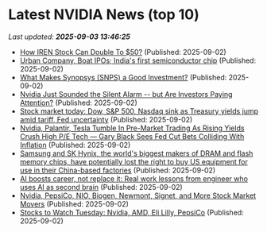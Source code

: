 # Latest NVIDIA News (top 10)
_Last updated: **2025-09-03 13:46:25**_

- [How IREN Stock Can Double To $50?](https://www.forbes.com/sites/greatspeculations/2025/09/02/how-iren-stock-can-double-to-50/) (Published: 2025-09-02)
- [Urban Company, Boat IPOs; India's first semiconductor chip](https://economictimes.indiatimes.com/tech/newsletters/tech-top-5/urban-company-boat-ipos-indias-first-semiconductor-chip/articleshow/123658584.cms) (Published: 2025-09-02)
- [What Makes Synopsys (SNPS) a Good Investment?](https://finance.yahoo.com/news/makes-synopsys-snps-good-investment-133636925.html) (Published: 2025-09-02)
- [Nvidia Just Sounded the Silent Alarm -- but Are Investors Paying Attention?](https://biztoc.com/x/489910bbe1c4899c) (Published: 2025-09-02)
- [Stock market today: Dow, S&P 500, Nasdaq sink as Treasury yields jump amid tariff, Fed uncertainty](https://finance.yahoo.com/news/live/stock-market-today-dow-sp-500-nasdaq-sink-as-treasury-yields-jump-amid-tariff-fed-uncertainty-235520274.html) (Published: 2025-09-02)
- [Nvidia, Palantir, Tesla Tumble In Pre-Market Trading As Rising Yields Crush High P/E Tech — Gary Black Sees Fed Cut Bets Colliding With Inflation](https://biztoc.com/x/72ebad1547e1b1cb) (Published: 2025-09-02)
- [Samsung and SK Hynix, the world's biggest makers of DRAM and flash memory chips, have potentially lost the right to buy US equipment for use in their China-based factories](https://www.pcgamer.com/hardware/samsung-and-sk-hynix-the-worlds-biggest-makers-of-dram-and-flash-memory-chips-have-potentially-lost-the-right-to-buy-us-equipment-for-use-in-their-china-based-factories/) (Published: 2025-09-02)
- [AI boosts career, not replace it: Real work lessons from engineer who uses AI as second brain](https://economictimes.indiatimes.com/magazines/panache/ai-boosts-career-not-replace-it-real-work-lessons-from-engineer-who-uses-ai-as-second-brain/articleshow/123658145.cms) (Published: 2025-09-02)
- [Nvidia, PepsiCo, NIO, Biogen, Newmont, Signet, and More Stock Market Movers](https://biztoc.com/x/b443eef6178d5199) (Published: 2025-09-02)
- [Stocks to Watch Tuesday: Nvidia, AMD, Eli Lilly, PepsiCo](https://biztoc.com/x/21d73cf674248033) (Published: 2025-09-02)
